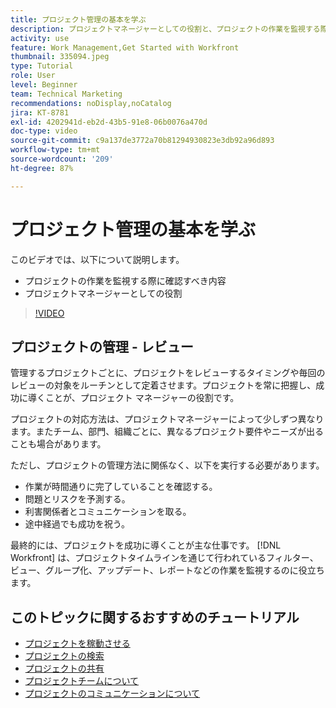 ```yaml
---
title: プロジェクト管理の基本を学ぶ
description: プロジェクトマネージャーとしての役割と、プロジェクトの作業を監視する際に確認すべき内容について学びます。
activity: use
feature: Work Management,Get Started with Workfront
thumbnail: 335094.jpeg
type: Tutorial
role: User
level: Beginner
team: Technical Marketing
recommendations: noDisplay,noCatalog
jira: KT-8781
exl-id: 4202941d-eb2d-43b5-91e8-06b0076a470d
doc-type: video
source-git-commit: c9a137de3772a70b81294930823e3db92a96d893
workflow-type: tm+mt
source-wordcount: '209'
ht-degree: 87%

---
```


# プロジェクト管理の基本を学ぶ

このビデオでは、以下について説明します。

* プロジェクトの作業を監視する際に確認すべき内容
* プロジェクトマネージャーとしての役割

>[!VIDEO](https://video.tv.adobe.com/v/335094/?quality=12&learn=on)

## プロジェクトの管理 - レビュー

管理するプロジェクトごとに、プロジェクトをレビューするタイミングや毎回のレビューの対象をルーチンとして定着させます。プロジェクトを常に把握し、成功に導くことが、プロジェクト マネージャーの役割です。

プロジェクトの対応方法は、プロジェクトマネージャーによって少しずつ異なります。またチーム、部門、組織ごとに、異なるプロジェクト要件やニーズが出ることも場合があります。

ただし、プロジェクトの管理方法に関係なく、以下を実行する必要があります。

* 作業が時間通りに完了していることを確認する。
* 問題とリスクを予測する。
* 利害関係者とコミュニケーションを取る。
* 途中経過でも成功を祝う。

最終的には、プロジェクトを成功に導くことが主な仕事です。 [!DNL Workfront] は、プロジェクトタイムラインを通じて行われているフィルター、ビュー、グループ化、アップデート、レポートなどの作業を監視するのに役立ちます。

<!---
learn more urls
3 universal principles of project management
What is a project manager?
Project management knowledge areas
9 best practices for effective project management
10 work management problems and how to solve them
--->

## このトピックに関するおすすめのチュートリアル

* [プロジェクトを稼動させる](https://experienceleague.adobe.com/en/docs/workfront-learn/tutorials-workfront/manage-work/projects/take-a-project-live.md)
* [プロジェクトの検索](https://experienceleague.adobe.com/en/docs/workfront-learn/tutorials-workfront/manage-work/projects/find-projects.md)
* [プロジェクトの共有](https://experienceleague.adobe.com/en/docs/workfront-learn/tutorials-workfront/manage-work/projects/share-a-project.md)
* [プロジェクトチームについて](https://experienceleague.adobe.com/en/docs/workfront-learn/tutorials-workfront/manage-work/projects/understand-the-project-team.md)
* [プロジェクトのコミュニケーションについて](https://experienceleague.adobe.com/en/docs/workfront-learn/tutorials-workfront/manage-work/projects/understand-project-communication.md)
